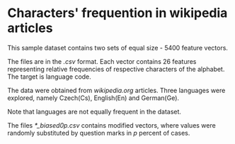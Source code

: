 # Characters' frequention in wikipedia articles
This sample dataset contains two sets of equal size - 5400 feature vectors.

The files are in the *.csv* format. Each vector contains 26 features
representing relative frequencies of respective characters of the alphabet.
The target is language code.

The data were obtained from *wikipedia.org* articles. Three languages were
explored, namely Czech(Cs), English(En) and German(Ge).

Note that languages are not equally frequent in the dataset.

The files *\*\_biased0p.csv* contains modified vectors, where values were
randomly substituted by question marks in *p* percent of cases.